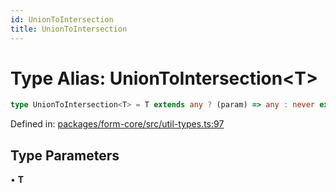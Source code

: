 ```yaml
---
id: UnionToIntersection
title: UnionToIntersection
---
```


<!-- DO NOT EDIT: this page is autogenerated from the type comments -->

# Type Alias: UnionToIntersection\<T\>

```ts
type UnionToIntersection<T> = T extends any ? (param) => any : never extends (param) => any ? TI : never;
```

Defined in: [packages/form-core/src/util-types.ts:97](https://github.com/TanStack/form/blob/main/packages/form-core/src/util-types.ts#L97)

## Type Parameters

• **T**

